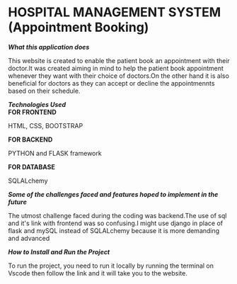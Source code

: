 <h1>HOSPITAL MANAGEMENT SYSTEM (Appointment Booking)</h1>
<b><i>What this application does</i></b>
<p>This website is created to enable the patient book an appointment with their doctor.It was created aiming in mind to help the patient book appointment whenever they want with their choice of doctors.On the other hand it is also beneficial for doctors as they can accept or decline the appointmennts based on their schedule.</p>
<b><i>Technologies Used</i></b>
<div>
<b>FOR FRONTEND</b>
<p>HTML, CSS, BOOTSTRAP</p>
<b>FOR BACKEND</b>
<p>PYTHON and FLASK framework</p>
<b>FOR DATABASE</b>
<p>SQLALchemy</p>
  </div>
<b><i>Some of the challenges faced and features hoped to implement in the future</i></b>
<p>The utmost challenge faced during the coding was backend.The use of sql and it's link with frontend was so confusing.I might use django in place of flask and mySQL instead of SQLALchemy because it is more demanding and advanced</p>
<b><i>How to Install and Run the Project</i></b>
<p>To run the project, you need to run it locally by running the terminal on Vscode then follow the link and it will take you to the website.</p>
